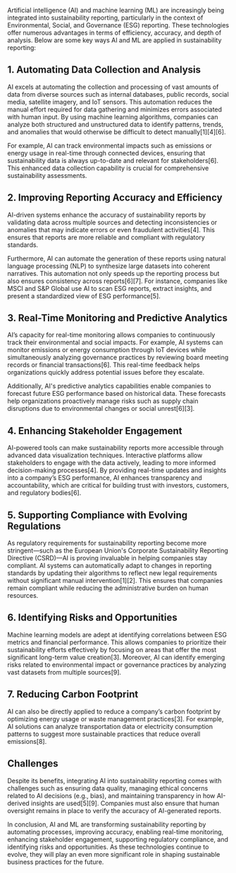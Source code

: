 Artificial intelligence (AI) and machine learning (ML) are increasingly being integrated into sustainability reporting, particularly in the context of Environmental, Social, and Governance (ESG) reporting. These technologies offer numerous advantages in terms of efficiency, accuracy, and depth of analysis. Below are some key ways AI and ML are applied in sustainability reporting:

## 1. Automating Data Collection and Analysis

AI excels at automating the collection and processing of vast amounts of data from diverse sources such as internal databases, public records, social media, satellite imagery, and IoT sensors. This automation reduces the manual effort required for data gathering and minimizes errors associated with human input. By using machine learning algorithms, companies can analyze both structured and unstructured data to identify patterns, trends, and anomalies that would otherwise be difficult to detect manually\[1]\[4]\[6].

For example, AI can track environmental impacts such as emissions or energy usage in real-time through connected devices, ensuring that sustainability data is always up-to-date and relevant for stakeholders\[6]. This enhanced data collection capability is crucial for comprehensive sustainability assessments.

## 2. Improving Reporting Accuracy and Efficiency

AI-driven systems enhance the accuracy of sustainability reports by validating data across multiple sources and detecting inconsistencies or anomalies that may indicate errors or even fraudulent activities\[4]. This ensures that reports are more reliable and compliant with regulatory standards.

Furthermore, AI can automate the generation of these reports using natural language processing (NLP) to synthesize large datasets into coherent narratives. This automation not only speeds up the reporting process but also ensures consistency across reports\[6]\[7]. For instance, companies like MSCI and S\&P Global use AI to scan ESG reports, extract insights, and present a standardized view of ESG performance\[5].

## 3. Real-Time Monitoring and Predictive Analytics

AI’s capacity for real-time monitoring allows companies to continuously track their environmental and social impacts. For example, AI systems can monitor emissions or energy consumption through IoT devices while simultaneously analyzing governance practices by reviewing board meeting records or financial transactions\[6]. This real-time feedback helps organizations quickly address potential issues before they escalate.

Additionally, AI's predictive analytics capabilities enable companies to forecast future ESG performance based on historical data. These forecasts help organizations proactively manage risks such as supply chain disruptions due to environmental changes or social unrest\[6]\[3].

## 4. Enhancing Stakeholder Engagement

AI-powered tools can make sustainability reports more accessible through advanced data visualization techniques. Interactive platforms allow stakeholders to engage with the data actively, leading to more informed decision-making processes\[4]. By providing real-time updates and insights into a company’s ESG performance, AI enhances transparency and accountability, which are critical for building trust with investors, customers, and regulatory bodies\[6].

## 5. Supporting Compliance with Evolving Regulations

As regulatory requirements for sustainability reporting become more stringent—such as the European Union's Corporate Sustainability Reporting Directive (CSRD)—AI is proving invaluable in helping companies stay compliant. AI systems can automatically adapt to changes in reporting standards by updating their algorithms to reflect new legal requirements without significant manual intervention\[1]\[2]. This ensures that companies remain compliant while reducing the administrative burden on human resources.

## 6. Identifying Risks and Opportunities

Machine learning models are adept at identifying correlations between ESG metrics and financial performance. This allows companies to prioritize their sustainability efforts effectively by focusing on areas that offer the most significant long-term value creation\[3]. Moreover, AI can identify emerging risks related to environmental impact or governance practices by analyzing vast datasets from multiple sources\[9].

## 7. Reducing Carbon Footprint

AI can also be directly applied to reduce a company’s carbon footprint by optimizing energy usage or waste management practices\[3]. For example, AI solutions can analyze transportation data or electricity consumption patterns to suggest more sustainable practices that reduce overall emissions\[8].

## Challenges

Despite its benefits, integrating AI into sustainability reporting comes with challenges such as ensuring data quality, managing ethical concerns related to AI decisions (e.g., bias), and maintaining transparency in how AI-derived insights are used\[5]\[9]. Companies must also ensure that human oversight remains in place to verify the accuracy of AI-generated reports.

In conclusion, AI and ML are transforming sustainability reporting by automating processes, improving accuracy, enabling real-time monitoring, enhancing stakeholder engagement, supporting regulatory compliance, and identifying risks and opportunities. As these technologies continue to evolve, they will play an even more significant role in shaping sustainable business practices for the future.

&#x20;
